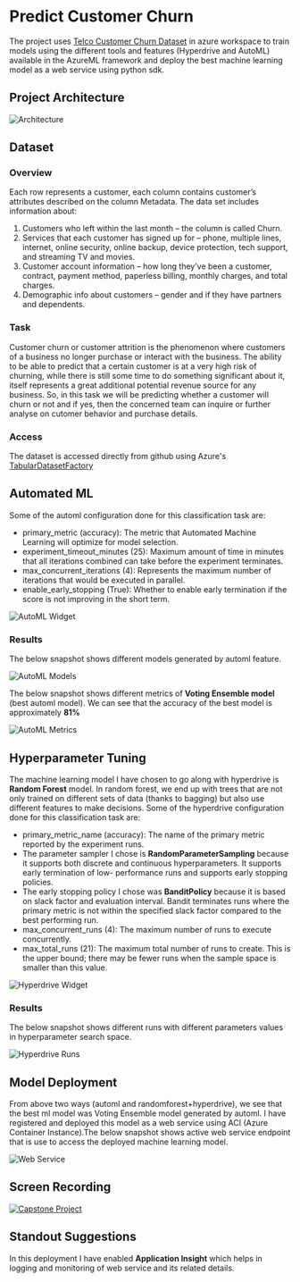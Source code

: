 # Predict Customer Churn
The project uses [Telco Customer Churn Dataset](https://www.kaggle.com/blastchar/telco-customer-churn) in azure workspace to train models using the different tools and         features (Hyperdrive and AutoML) available in the AzureML framework and deploy the best machine learning model as a web service using python sdk.

## Project Architecture
![Architecture](snips/architecture.png)

## Dataset

### Overview
<p> Each row represents a customer, each column contains customer’s attributes described on the column Metadata. The data set includes information about:
  <ol>
    <li> Customers who left within the last month – the column is called Churn. </li>
    <li> Services that each customer has signed up for – phone, multiple lines, internet, online security, online backup, device protection, tech support, and streaming TV and                                                            movies. </li>
    <li> Customer account information – how long they’ve been a customer, contract, payment method, paperless billing, monthly charges, and total charges. </li>
    <li> Demographic info about customers – gender and if they have partners and dependents. </li>
  </ol>
</p>

### Task
<p>
  Customer churn or customer attrition is the phenomenon where customers of a business no longer purchase or interact with the business. The ability to be able to predict that a   certain customer is at a very high risk of churning, while there is still some time to do something significant about it, itself represents a great additional potential         revenue source for any business.
  So, in this task we will be predicting whether a customer will churn or not and if yes, then the concerned team can inquire or further analyse on cutomer behavior and purchase   details.
</p>

### Access
The dataset is accessed directly from github using Azure's [TabularDatasetFactory](https://docs.microsoft.com/en-us/python/api/azureml-core/azureml.data.dataset_factory.tabulardatasetfactory?view=azure-ml-py)

## Automated ML
<p>
  Some of the automl configuration done for this classification task are:
  <ul>
    <li> primary_metric (accuracy): The metric that Automated Machine Learning will optimize for model selection. </li>
    <li> experiment_timeout_minutes (25): Maximum amount of time in minutes that all iterations combined can take before the experiment terminates. </li>
    <li> max_concurrent_iterations (4): Represents the maximum number of iterations that would be executed in parallel. </li>
    <li> enable_early_stopping (True): Whether to enable early termination if the score is not improving in the short term. </li>
  </ul>
</p>

![AutoML Widget](snips/automl-widget.PNG)

### Results
<p>The below snapshot shows different models generated by automl feature. </p>

![AutoML Models](snips/automl-models.PNG)

<p>The below snapshot shows different metrics of <b>Voting Ensemble model</b> (best automl model). We can see that the accuracy of the best model is approximately <b>81%</b> </p>

![AutoML Metrics](snips/automl-best-metrics.png)
## Hyperparameter Tuning
<p> The machine learning model I have chosen to go along with hyperdrive is <b>Random Forest</b> model. In random forest, we end up with trees that are not only trained on           different sets of data (thanks to bagging) but also use different features to make decisions.
  Some of the hyperdrive configuration done for this classification task are:
  <ul>
    <li> primary_metric_name (accuracy): The name of the primary metric reported by the experiment runs. </li>
    <li> The parameter sampler I chose is <b>RandomParameterSampling</b> because it supports both discrete and continuous hyperparameters. It supports early termination of low-          performance runs and supports early stopping policies. </li>
    <li> The early stopping policy I chose was <b>BanditPolicy</b> because it is based on slack factor and evaluation interval. Bandit terminates runs where the primary metric            is not within the specified slack factor compared to the best performing run. </li>
    <li> max_concurrent_runs (4): The maximum number of runs to execute concurrently. </li>
    <li> max_total_runs (21): The maximum total number of runs to create. This is the upper bound; there may be fewer runs when the sample space is smaller than this value.         </li>
  </ul>
</p>

![Hyperdrive Widget](snips/hyperdrive-Run-Widget.PNG)

### Results
<p>The below snapshot shows different runs with different parameters values in hyperparameter search space. </p>

![Hyperdrive Runs](snips/hyperdrive-runs.PNG)
## Model Deployment
<p>From above two ways (automl and randomforest+hyperdrive), we see that the best ml model was Voting Ensemble model generated by automl. I have registered and deployed this        model as a web service using ACI (Azure Container Instance).The below snapshot shows active web service endpoint that is use to access the deployed machine learning model.</p>

![Web Service](snips/web-service.png)
## Screen Recording
[![Capstone Project](https://i9.ytimg.com/vi/Ld2U66pn2ZM/mq2.jpg?sqp=CJSN_v4F&rs=AOn4CLDNmNvC6W3UNEEiqk87idmEQZZE_Q)](https://youtu.be/Ld2U66pn2ZM)

## Standout Suggestions
<p>In this deployment I have enabled <b>Application Insight</b> which helps in logging and monitoring of web service and its related details.</p>
